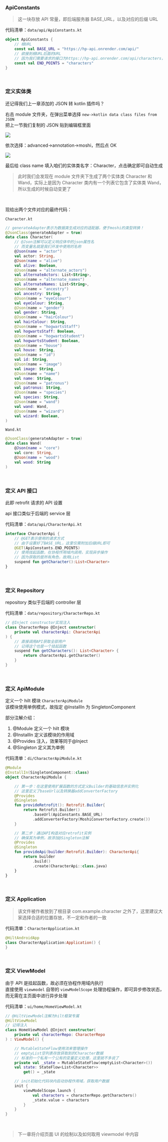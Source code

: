 ### ApiConstants

> 这一块存放 API 常量，即后端服务器 BASE_URL，以及对应的后缀 URL

代码清单：`data/api/ApiConstants.kt`

```kotlin
object ApiConstants {
    // 根URL
    const val BASE_URL = "https://hp-api.onrender.com/api/"
    // 欲接到根URL后面的URL
    // 因为我们需要请求的接口为https://hp-api.onrender.com/api/characters，故我们这里把它们拆开来写
    const val END_POINTS = "characters"
}
```

<br>

### 定义实体类

还记得我们上一章添加的 JSON 转 kotlin 插件吗？

右击 module 文件夹，在弹出菜单选择 `new->kotlin data class files from JSON`  
把上一节我们复制的 JSON 贴到编辑框里面

![](../../imgs/prj/potter/p5.png)

依次选择：advanced->annotation->moshi，然后点 OK

![](../../imgs/prj/potter/p6.png)

最后给 class name 填入咱们的实体类名字：Character，点击确定即可自动生成

> 此时我们会发现在 module 文件夹下生成了两个实体类 Character 和 Wand，实际上是因为 Character 类内有一个列表它包含了实体类 Wand，所以生成的时候自动变更了

<br>

现给出两个文件对应的最终代码：

`Character.kt`

```kotlin
// generateAdapter表示为数据类生成对应的适配器，便于moshi的类型转换！
@JsonClass(generateAdapter = true)
data class Character(
    // @Json注解可以定义响应体中的json属性名
    // 而变量名就是我们开发中使用的名称
    @Json(name = "actor")
    val actor: String,
    @Json(name = "alive")
    val alive: Boolean,
    @Json(name = "alternate_actors")
    val alternateActors: List<String>,
    @Json(name = "alternate_names")
    val alternateNames: List<String>,
    @Json(name = "ancestry")
    val ancestry: String,
    @Json(name = "eyeColour")
    val eyeColour: String,
    @Json(name = "gender")
    val gender: String,
    @Json(name = "hairColour")
    val hairColour: String,
    @Json(name = "hogwartsStaff")
    val hogwartsStaff: Boolean,
    @Json(name = "hogwartsStudent")
    val hogwartsStudent: Boolean,
    @Json(name = "house")
    val house: String,
    @Json(name = "id")
    val id: String,
    @Json(name = "image")
    val image: String,
    @Json(name = "name")
    val name: String,
    @Json(name = "patronus")
    val patronus: String,
    @Json(name = "species")
    val species: String,
    @Json(name = "wand")
    val wand: Wand,
    @Json(name = "wizard")
    val wizard: Boolean,
)
```

`Wand.kt`

```kotlin
@JsonClass(generateAdapter = true)
data class Wand(
    @Json(name = "core")
    val core: String,
    @Json(name = "wood")
    val wood: String
)
```

<br>

### 定义 API 接口

此即 retrofit 请求的 API 设置

api 接口类似于后端的 service 层

代码清单：`data/api/CharacterApi.kt`

```kotlin
interface CharacterApi {
    // @GET表示使用的请求方式
    // 由于设置好了BASE_URL，这里仅需附加后缀URL即可
    @GET(ApiConstants.END_POINTS)
    // 使用挂起函数，在协程作用域内调用，实现异步操作
    // 因为获取的是所有角色，故用List
    suspend fun getCharacter():List<Character>
}
```

<br>

### 定义 Repository

repository 类似于后端的 controller 层

代码清单：`data/repository/CharacterRepo.kt`

```kotlin
// @Inject constructor实现注入
class CharacterRepo @Inject constructor(
    private val characterApi: CharacterApi
) {
    // 直接调用API获取全部用户
    // 记得这个也是一个挂起函数
    suspend fun getCharacters(): List<Character> {
        return characterApi.getCharacter()
    }
}
```

<br>

### 定义 ApiModule

定义一个 hilt 模块 `CharacterApiModule`  
该模块使用单例模式，故指定 @InstallIn 为 SingletonComponent

部分注解介绍：

1. @Module 定义一个 hilt 模块
2. @InstallIn 定义该模块的作用域
3. @Provides 注入，效果等同于@Inject
4. @Singleton 定义其为单例

代码清单：`di/CharacterApiModule.kt`

```kotlin
@Module
@InstallIn(SingletonComponent::class)
object CharacterApiModule {

    // 第一步：在这里使用扩展函数的方式定义Builder的基础信息并实例化
    // 这里定义了baseUrl以及转换器addConverterFactory
    @Provides
    @Singleton
    fun provideRetrofit(): Retrofit.Builder{
        return Retrofit.Builder()
            .baseUrl(ApiConstants.BASE_URL)
            .addConverterFactory(MoshiConverterFactory.create())
    }

    // 第二步：通过API构造对应retrofit实例
    // 确保其为单例，故添加@Singleton注解
    @Provides
    @Singleton
    fun provideApi(builder:Retrofit.Builder): CharacterApi{
        return builder
            .build()
            .create(CharacterApi::class.java)
    }
}
```

<br>

### 定义 Application

> 该文件被作者放到了根目录 com.example.character 之外了，这里建议大家选择合适的位置存放，不一定和作者的一致

代码清单：`CharacterApplication.kt`

```kotlin
@HiltAndroidApp
class CharacterApplication:Application() {
}
```

<br>

### 定义 ViewModel

由于 API 是挂起函数，故必须在协程作用域内执行  
直接使用 `viewmodel` 自带的 `viewModelScope` 处理协程操作，即可异步修改状态，而无需在主页面中进行异步处理

代码清单：`ui/home/HomeViewModel.kt`

```kotlin
// @HiltViewModel注解为hilt框架专属
@HiltViewModel
// 记得注入
class HomeViewModel @Inject constructor(
    private val characterRepo: CharacterRepo
) : ViewModel() {

    // MutableStateFlow使用流来管理操作
    // emptyList空列表存放获取到的Character数据
    // 标准的一个私有一个公有的变量定义处理，这里就不多说了
    private val _state = MutableStateFlow(emptyList<Character>())
    val state: StateFlow<List<Character>>
        get() = _state

    // init初始化代码块内启动协程作用域，获取用户数据
    init {
        viewModelScope.launch {
            val characters = characterRepo.getCharacters()
            _state.value = characters
        }
    }
}
```

<br>

> 下一章将介绍页面 UI 的绘制以及如何取用 viewmodel 中内容
